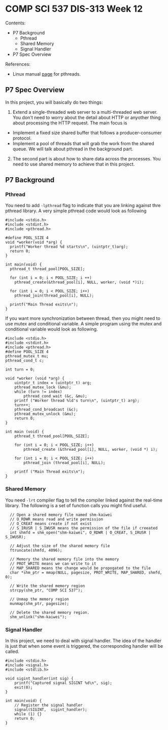 # COMP SCI 537 DIS-313 Week 12
Contents:
- P7 Background
  - Pthread
  - Shared Memory
  - Signal Handler
- P7 Spec Overview

References:
- Linux manual [page](https://man7.org/linux/man-pages/man7/pthreads.7.html) for pthreads.

## P7 Spec Overview
In this project, you will basically do two things:
1. Extend a single-threaded web server to a multi-threaded web server. You don't need to worry about the detail about HTTP or anyother thing about processing the HTTP request. The main focus is
  - Implement a fixed size shared buffer that follows a producer-consumer protocol.
  - Implement a pool of threads that will grab the work from the shared queue.
We will talk about pthread in the background part.
2. The second part is about how to share data across the processes. You need to use shared memory to achieve that in this project.

## P7 Background
### Pthread
You need to add `-lpthread` flag to indicate that you are linking against thre pthread library. A very simple pthread code would look as following
~~~[c]
#include <stdio.h>
#include <stdint.h>
#include <pthread.h>

#define POOL_SIZE 4
void *worker(void *arg) {
  printf("Worker thread %d starts\n", (uintptr_t)arg);
  return 0;
}

int main(void) {
  pthread_t thread_pool[POOL_SIZE];

  for (int i = 0; i < POOL_SIZE; i ++)
    pthread_create(&thread_pool[i], NULL, worker, (void *)i);

  for (int i = 0; i < POOL_SIZE; i++)
    pthread_join(thread_pool[i], NULL);
  
  printf("Main Thread exits\n");
}
~~~

If you want more synchronization between thread, then you might need to use mutex and conditional variable. A simple program using the mutex and conditional variable would look as following.
~~~[c]
#include <stdio.h>
#include <stdint.h>
#include <pthread.h>
#define POOL_SIZE 4
pthread_mutex_t mu;
pthread_cond_t c;

int turn = 0;

void *worker (void *arg) {
    uintptr_t index = (uintptr_t) arg;
    pthread_mutex_lock (&mu);
    while (turn != index)
        pthread_cond_wait (&c, &mu);
    printf ("Worker thread %ld's turn\n", (uintptr_t) arg);
    turn++;
    pthread_cond_broadcast (&c);
    pthread_mutex_unlock (&mu);
    return 0;
}

int main (void) {
    pthread_t thread_pool[POOL_SIZE];

    for (int i = 0; i < POOL_SIZE; i++)
        pthread_create (&thread_pool[i], NULL, worker, (void *) i);

    for (int i = 0; i < POOL_SIZE; i++)
        pthread_join (thread_pool[i], NULL);

    printf ("Main Thread exits\n");
}
~~~

### Shared Memory
You need `-lrt` compiler flag to tell the compiler linked against the real-time library. The following is a set of function calls you might find useful.
~~~[c]
  // Open a shared memory file named shm-kaiwei
  // O_RDWR means read and write permission
  // O_CREAT means create if not exist
  // S_IRUSR | S_IWUSR means the permission of the file if creeated
  int shmfd = shm_open("shm-kaiwei", O_RDWR | O_CREAT, S_IRUSR | S_IWUSR);

  // Adjust the size of the shared memory file
  ftruncate(shmfd, 4096);

  // Memory the shared memory file into the memory
  // PROT_WRITE means we can write to it
  // MAP_SHARED means the change would be propogated to the file
  char *shm_ptr = mmap(NULL, pagesize, PROT_WRITE, MAP_SHARED, shmfd, 0);

  // Write the shared memory region
  strcpy(shm_ptr, "COMP SCI 537");

  // Unmap the memory region
  munmap(shm_ptr, pagesize);

  // Delete the shared memory region.
  shm_unlink("shm-kaiwei");
~~~

### Signal Handler
In this project, we need to deal with signal handler. The idea of the handler is just that when some event is triggered, the corresponding handler will be called.
~~~[c]
#include <stdio.h>
#include <signal.h>
#include <stdlib.h>

void sigint_handler(int sig) {
    printf("Captured signal SIGINT %d\n", sig);
    exit(0);
}

int main(void) {
    // Register the signal handler
    signal(SIGINT,  sigint_handler);
    while (1) {}
    return 0;
}
~~~